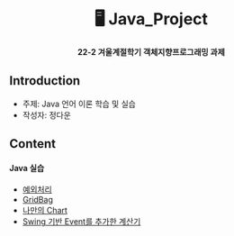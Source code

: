 <h1 align="center"> 🖥️ Java_Project </h1>
<h4 align="center"> 22-2 겨울계절학기 객체지향프로그래밍 과제 </h4>

## Introduction
* 주제: Java 언어 이론 학습 및 실습 
* 작성자: 정다운

## Content
#### Java 실습 
- [예외처리](https://github.com/daunJJ/Java_Project/tree/main/HandlingExceptions)
- [GridBag](https://github.com/daunJJ/Java_Project/tree/main/GridBagLayout)
- [나만의 Chart](https://github.com/daunJJ/Java_Project/tree/main/Chart)
- [Swing 기반 Event를 추가한 계산기](https://github.com/daunJJ/Java_Project/tree/main/Calculator)
